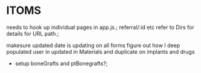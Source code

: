 # ITOMS

needs to hook up individual pages in app.js.;
referral/:id etc  refer to Dirs for details for URL path.;


makesure updated date is updating on all forms
figure out how I deep populated user in updated in Materials and duplicate on implants and drugs

* setup boneGrafts and ptBonegrafts?;